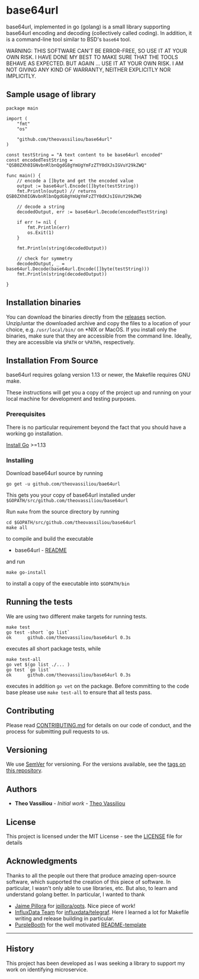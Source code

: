 # base64url

base64url, implemented in go (golang) is a small library supporting base64url encoding and decoding (collectively called coding). In addition,
it is a command-line tool similar to BSD's `base64` tool.

WARNING: THIS SOFTWARE CAN'T BE ERROR-FREE, SO USE IT AT YOUR OWN RISK. I HAVE DONE MY BEST TO MAKE SURE THAT THE TOOLS BEHAVE AS EXPECTED. BUT AGAIN ... USE IT AT YOUR OWN RISK. I AM NOT GIVING ANY KIND OF WARRANTY, NEITHER EXPLICITLY NOR IMPLICITLY.

## Sample usage of library

    package main

    import (
        "fmt"
        "os"

        "github.com/theovassiliou/base64url"
    )

    const testString = "A text content to be base64url encoded"
    const encodedTestString = "QSB0ZXh0IGNvbnRlbnQgdG8gYmUgYmFzZTY0dXJsIGVuY29kZWQ"

    func main() {
        // encode a []byte and get the encoded value
        output := base64url.Encode([]byte(testString))
        fmt.Println(output) // returns QSB0ZXh0IGNvbnRlbnQgdG8gYmUgYmFzZTY0dXJsIGVuY29kZWQ

        // decode a string
        decodedOutput, err := base64url.Decode(encodedTestString)

        if err != nil {
            fmt.Println(err)
            os.Exit(1)
        }

        fmt.Println(string(decodedOutput))

        // check for symmetry
        decodedOutput, _ = base64url.Decode(base64url.Encode([]byte(testString)))
        fmt.Println(string(decodedOutput))

    }

## Installation binaries

You can download the binaries directly from the [releases](https://github.com/theovassiliou/base64url/releases) section.  Unzip/untar the downloaded archive and copy the files to a location of your choice, e.g. `/usr/local/bin/` on *NIX or MacOS. If you install only the binaries, make sure that they are accessible from the command line. Ideally, they are accessible via `$PATH` or `%PATH%`, respectively.

## Installation From Source

base64url requires golang version 1.13 or newer, the Makefile requires GNU make.

These instructions will get you a copy of the project up and running on your local machine for development and testing purposes.

### Prerequisites

There is no particular requirement beyond the fact that you should have a working go installation.

[Install Go](https://golang.org/doc/install) >=1.13

### Installing

Download base64url source by running

```shell
go get -u github.com/theovassiliou/bae64url
```

This gets you your copy of base64url installed under
`$GOPATH/src/github.com/theovassiliou/base64url`

Run `make` from the source directory by running

```shell
cd $GOPATH/src/github.com/theovassiliou/base64url
make all
```

to compile and build the executable

* base64url - [README](cmd/base64url/README.md)

and run

```shell
make go-install
```

to install a copy of the executable into `$GOPATH/bin`

## Running the tests

We are using two different make targets for running tests.

```shell
make test
go test -short `go list`
ok      github.com/theovassiliou/base64url 0.3s
```

executes all short package tests, while

```shell
make test-all
go vet $(go list ./... )
go test `go list`
ok      github.com/theovassiliou/base64url 0.3s
```

executes in addition `go vet` on the package. Before committing to the code base please use `make test-all` to ensure that all tests pass.

## Contributing

Please read [CONTRIBUTING.md](https://gist.github.com/PurpleBooth/b24679402957c63ec426) for details on our code of conduct, and the process for submitting pull requests to us.

## Versioning

We use [SemVer](http://semver.org/) for versioning. For the versions available, see the [tags on this repository](https://github.com/theovassiliou/base64url/tags).

## Authors

* **Theo Vassiliou** - *Initial work* - [Theo Vassiliou](https://github.com/theovassiliou)

## License

This project is licensed under the MIT License - see the [LICENSE](LICENSE) file for details

## Acknowledgments

Thanks to all the people out there that produce amazing open-source software, which supported the creation of this piece of software. In particular, I wasn't only able to use libraries, etc. But also, to learn and understand golang better. In particular, I wanted to thank

* [Jaime Pillora](https://github.com/jpillora) for [jpillora/opts](https://github.com/jpillora/opts). Nice piece of work!
* [InfluxData Team](https://github.com/influxdata) for [influxdata/telegraf](https://github.com/influxdata/telegraf). Here I learned a lot for Makefile writing and release building in particular.
* [PurpleBooth](https://gist.github.com/PurpleBooth) for the well motivated [README-template](https://gist.github.com/PurpleBooth/109311bb0361f32d87a2)

***

## History

This project has been developed as I was seeking a library to support my work on identifying microservice.
